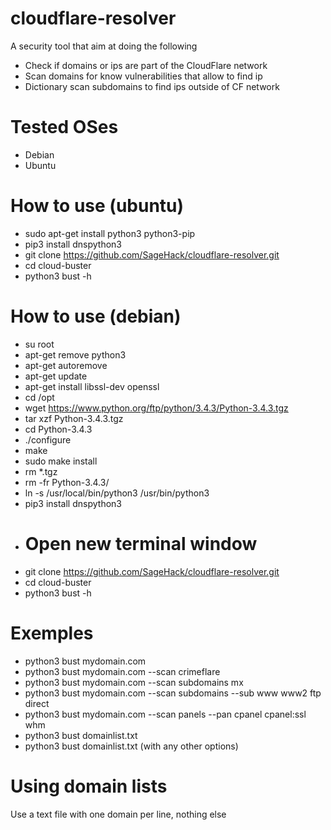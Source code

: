 # cloudflare-resolver
A security tool that aim at doing the following
* Check if domains or ips are part of the CloudFlare network
* Scan domains for know vulnerabilities that allow to find ip
* Dictionary scan subdomains to find ips outside of CF network

# Tested OSes
* Debian
* Ubuntu

# How to use (ubuntu)
* sudo apt-get install python3 python3-pip
* pip3 install dnspython3
* git clone https://github.com/SageHack/cloudflare-resolver.git
* cd cloud-buster
* python3 bust -h

# How to use (debian)
* su root
* apt-get remove python3
* apt-get autoremove
* apt-get update
* apt-get install libssl-dev openssl
* cd /opt
* wget https://www.python.org/ftp/python/3.4.3/Python-3.4.3.tgz
* tar xzf Python-3.4.3.tgz
* cd Python-3.4.3
* ./configure
* make
* sudo make install
* rm *.tgz
* rm -fr Python-3.4.3/
* ln -s /usr/local/bin/python3 /usr/bin/python3
* pip3 install dnspython3
* # Open new terminal window
* git clone https://github.com/SageHack/cloudflare-resolver.git
* cd cloud-buster
* python3 bust -h

# Exemples
* python3 bust mydomain.com
* python3 bust mydomain.com --scan crimeflare
* python3 bust mydomain.com --scan subdomains mx
* python3 bust mydomain.com --scan subdomains --sub www www2 ftp direct
* python3 bust mydomain.com --scan panels --pan cpanel cpanel:ssl whm
* python3 bust domainlist.txt
* python3 bust domainlist.txt (with any other options)

# Using domain lists
Use a text file with one domain per line, nothing else
